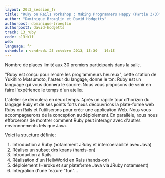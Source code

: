 ```yaml
---
layout: 2013_session_fr
title: "Ruby on Rails Workshop : Making Programmers Happy (Partie 3/3)"
author: "Dominique Broeglin et David Hodgetts"
authorpost: dominique-broeglin
authorpost2: david-hodgetts
track: 13_ruby
code: s13rb1f
web:
language: fr
schedule : vendredi 25 octobre 2013, 15:30 - 16:15
---
```


Nombre de places limité aux 30 premiers participants dans la salle.

"Ruby est conçu pour rendre les programmeurs heureux", cette citation de Yukihiro Matsumoto, l'auteur du langage, donne le ton:
Ruby est un language qui vous donnera le sourire.  Nous vous proposons de venir en faire l'expérience le temps d'un atelier.

L'atelier se déroulera en deux temps. Après un rapide tour d'horizon du langage Ruby et de ses points forts nous découvrions la plate-forme web Ruby on Rails et  l'utiliserons pour créer une application Web. Nous vous accompagnerons de la conception au déploiement. En parallèle, nous nous efforcerons de montrer comment Ruby peut interagir avec d'autres environnements tels que Java.

Voici la structure définie :

1. Introduction à Ruby (notamment JRuby et interoperabilité avec Java)
1. Réaliser un subset des koans (hands-on)
1. Introduction à Rails
1. Réalisation d'un HelloWorld en Rails  (hands-on)
1. déploiement (Heroku et sur plateforme Java via JRuby notamment)
1. Intégration d'une feature "fun"...
